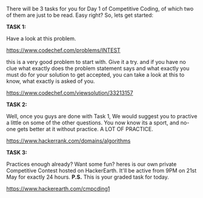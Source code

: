 There will be 3 tasks for you for Day 1 of Competitive Coding, of which two of them are just to be read. Easy right? So, lets get started:

<b>TASK 1:</b>

Have a look at this problem.

https://www.codechef.com/problems/INTEST

this is a very good problem to start with. Give it a try.
and if you have no clue what exactly does the problem statement says and what exactly you must do for your solution to get accepted, you can take a look at this to know, what exactly is asked of you.

https://www.codechef.com/viewsolution/33213157


<b>TASK 2:</b>

Well, once you guys are done with Task 1, We would suggest you to practive a little on some of the other questions. 
You now know its a sport, and no-one gets better at it without practice. A LOT OF PRACTICE.

https://www.hackerrank.com/domains/algorithms


<b>TASK 3:   </b>

Practices enough already? Want some fun?
heres is our own private Competitive Contest hosted on HackerEarth. It'll be active from 9PM on 21st May for exactly 24 hours.
<b>P.S.</b> This is your graded task for today.

https://www.hackerearth.com/cmpcding1


